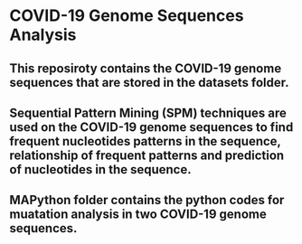 # COVID-19 Genome Sequences Analysis



## This reposiroty contains the COVID-19 genome sequences that are stored in the datasets folder.

## Sequential Pattern Mining (SPM) techniques are used on the COVID-19 genome sequences to find frequent nucleotides patterns in the sequence, relationship of frequent patterns and prediction of nucleotides in the sequence.

## MAPython folder contains the python codes for muatation analysis in two COVID-19 genome sequences. 


